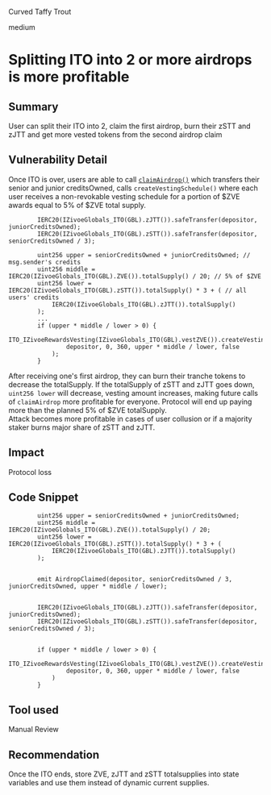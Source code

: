 Curved Taffy Trout

medium

# Splitting ITO into 2 or more airdrops is more profitable

## Summary
User can split their ITO into 2, claim the first airdrop, burn their zSTT and zJTT and get more vested tokens from the second airdrop claim
## Vulnerability Detail
Once ITO is over, users are able to call [`claimAirdrop()`](https://github.com/Zivoe/zivoe-core-foundry/blob/ad27cffdf96eaaa33274bfba0dda9b60e36d29a2/src/ZivoeITO.sol#L203) which transfers their senior and junior creditsOwned, calls `createVestingSchedule()` where each user receives a non-revokable vesting schedule for a portion of $ZVE awards equal to 5% of $ZVE total supply. 
```solidity
        IERC20(IZivoeGlobals_ITO(GBL).zJTT()).safeTransfer(depositor, juniorCreditsOwned);
        IERC20(IZivoeGlobals_ITO(GBL).zSTT()).safeTransfer(depositor, seniorCreditsOwned / 3);
```

```solidity 
        uint256 upper = seniorCreditsOwned + juniorCreditsOwned; // msg.sender's credits
        uint256 middle = IERC20(IZivoeGlobals_ITO(GBL).ZVE()).totalSupply() / 20; // 5% of $ZVE
        uint256 lower = IERC20(IZivoeGlobals_ITO(GBL).zSTT()).totalSupply() * 3 + ( // all users' credits
            IERC20(IZivoeGlobals_ITO(GBL).zJTT()).totalSupply() 
        );
        ...
        if (upper * middle / lower > 0) {
            ITO_IZivoeRewardsVesting(IZivoeGlobals_ITO(GBL).vestZVE()).createVestingSchedule(
                depositor, 0, 360, upper * middle / lower, false
            );
        }
```
After receiving one's first airdrop, they can burn their tranche tokens to decrease the totalSupply. If the totalSupply of zSTT and zJTT goes down, `uint256 lower` will decrease, vesting amount increases, making future calls of `claimAirdrop` more profitable for everyone. Protocol will end up paying more than the planned 5% of $ZVE totalSupply.  
Attack becomes more profitable in cases of user collusion or if a majority staker burns major share of zSTT and zJTT.
## Impact
Protocol loss
## Code Snippet
```solidity
        uint256 upper = seniorCreditsOwned + juniorCreditsOwned;
        uint256 middle = IERC20(IZivoeGlobals_ITO(GBL).ZVE()).totalSupply() / 20;
        uint256 lower = IERC20(IZivoeGlobals_ITO(GBL).zSTT()).totalSupply() * 3 + (
            IERC20(IZivoeGlobals_ITO(GBL).zJTT()).totalSupply()
        );


        emit AirdropClaimed(depositor, seniorCreditsOwned / 3, juniorCreditsOwned, upper * middle / lower);


        IERC20(IZivoeGlobals_ITO(GBL).zJTT()).safeTransfer(depositor, juniorCreditsOwned);
        IERC20(IZivoeGlobals_ITO(GBL).zSTT()).safeTransfer(depositor, seniorCreditsOwned / 3);


        if (upper * middle / lower > 0) {
            ITO_IZivoeRewardsVesting(IZivoeGlobals_ITO(GBL).vestZVE()).createVestingSchedule(
                depositor, 0, 360, upper * middle / lower, false
            )
        }
```
## Tool used

Manual Review

## Recommendation
Once the ITO ends, store ZVE, zJTT and zSTT totalsupplies into state variables and use them instead of dynamic current supplies.